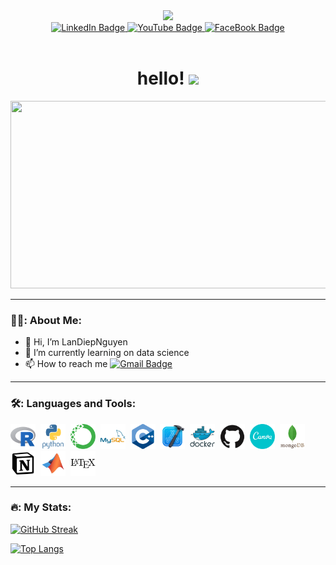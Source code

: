 <div id = "header" align = "center">
  <img src = "https://media.giphy.com/media/M9gbBd9nbDrOTu1Mqx/giphy.gif" width = "100"/>  
</div>

<div id = "badges" align = "center">
  <a href= "your-linkedin-url">
    <img src = "https://img.shields.io/badge/LinkedIn-blue?style=for-the-badge&logo=linkedin&logoColor=white" alt = "LinkedIn Badge"/>
  </a>
  <a href = "your-youtube-url">
    <img src = "https://img.shields.io/badge/Youtube-red?style=for-the-badge&logo=youtube&logoColor=white" alt = "YouTube Badge"/>
  </a>
  <a href = "your-facebook-url">
    <img src = "https://img.shields.io/badge/FaceBook-blue?style=for-the-badge&logo=facebook&logoColor=white" alt = "FaceBook Badge"/>
  </a>
</div>

<div align = "center">
  <img src="https://komarev.com/ghpvc/?username=ldpngn&style=flat-square&color=blue" alt="" />
</div>

<h1 align = "center">
  hello!
  <img src="https://media.giphy.com/media/hvRJCLFzcasrR4ia7z/giphy.gif" width="30px"/>
</h1>

<div align="center">
  <img src="https://media.giphy.com/media/dWesBcTLavkZuG35MI/giphy.gif" width="600" height="300"/>
</div>

---
### 👩‍💻: About Me:
- 👋 Hi, I’m LanDiepNguyen
- 🌱 I’m currently learning on data science
- 📫 How to reach me [![Gmail Badge](https://img.shields.io/badge/-gmail-red?style=flat&logo=Gmail&logoColor=white)](landiepnguyen289@gmail.com)

---
### 🛠️: Languages and Tools:
<div>
  <img src="https://github.com/devicons/devicon/blob/master/icons/r/r-original.svg" title="" alt="" width="40" height="40"/>&nbsp;
  <img src="https://github.com/devicons/devicon/blob/master/icons/python/python-original-wordmark.svg" title="" alt="" width="40" height="40"/>&nbsp;
  <img src="https://github.com/devicons/devicon/blob/master/icons/anaconda/anaconda-original.svg" title="Anaconda" alt="Anaconda" width="40" height="40"/>&nbsp;
  <img src="https://github.com/devicons/devicon/blob/master/icons/mysql/mysql-original-wordmark.svg" title="MySQL" width="40" height="40"/>&nbsp;
  <img src="https://github.com/devicons/devicon/blob/master/icons/cplusplus/cplusplus-original.svg" title="C++" alt="C++" width="40" height="40"/>&nbsp;
  <img src="https://github.com/devicons/devicon/blob/master/icons/xcode/xcode-original.svg" title="Xcode" alt="Xcode" width="40" height="40"/>&nbsp;
  <img src="https://github.com/devicons/devicon/blob/master/icons/docker/docker-original-wordmark.svg" title="Docker" alt="Docker" width="40" height="40"/>&nbsp;
  <img src="https://github.com/devicons/devicon/blob/master/icons/github/github-original.svg" title="Github" alt="Github" width="40" height="40"/>&nbsp;
  <img src="https://github.com/devicons/devicon/blob/master/icons/canva/canva-original.svg" title="Canva" alt="Canva" width="40" height="40"/>&nbsp;
  <img src="https://github.com/devicons/devicon/blob/master/icons/mongodb/mongodb-original-wordmark.svg" title="MongoDB" alt="MongoDB" width="40" height="40"/>&nbsp;
  <img src="https://github.com/devicons/devicon/blob/master/icons/notion/notion-original.svg" title="" alt="" width="40" height="40"/>&nbsp;
  <img src="https://github.com/devicons/devicon/blob/master/icons/matlab/matlab-original.svg" title="" alt="" width="40" height="40"/>&nbsp;
  <img src="https://github.com/devicons/devicon/blob/master/icons/latex/latex-original.svg" title="" alt="" width="40" height="40"/>&nbsp;

</div>

---
### 🔥: My Stats:
[![GitHub Streak](http://github-readme-streak-stats.herokuapp.com?user=ldpngn&theme=dark&background=000000)](https://git.io/streak-stats)

[![Top Langs](https://github-readme-stats.vercel.app/api/top-langs/?username=ldpngn&layout=compact&theme=vision-friendly-dark)](https://github.com/anuraghazra/github-readme-stats)


